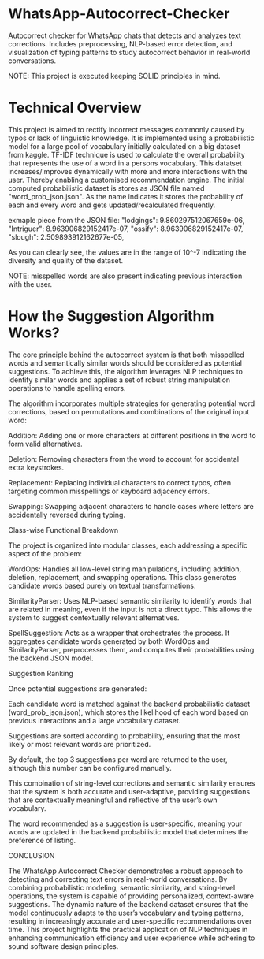 # WhatsApp-Autocorrect-Checker
Autocorrect checker for WhatsApp chats that detects and analyzes text corrections. Includes preprocessing, NLP-based error detection, and visualization of typing patterns to study autocorrect behavior in real-world conversations.

NOTE: This project is executed keeping SOLID principles in mind.

# Technical Overview
This project is aimed to rectify incorrect messages commonly caused by typos or lack of linguistic knowledge. 
It is implemented using a probabilistic model for a large pool of vocabulary initially calculated on a big dataset from kaggle.
TF-IDF technique is used to calculate the overall probability that represents the use of a word in a persons vocabulary.
This datatset increases/improves dynamically with more and more interactions with the user. Thereby enabling a customised recommendation engine.
The initial computed probabilistic dataset is stores as JSON file named "word_prob_json.json". As the name indicates it stores the probability of each and every word and gets updated/recalculated frequently.

exmaple piece from the JSON file:
"lodgings": 9.860297512067659e-06,
  "Intriguer": 8.963906829152417e-07,
  "ossify": 8.963906829152417e-07,
  "slough": 2.509893912162677e-05,

As you can clearly see, the values are in the range of 10^-7 indicating the diversity and quality of the dataset.

NOTE: misspelled words are also present indicating previous interaction with the user.

# How the Suggestion Algorithm Works?

The core principle behind the autocorrect system is that both misspelled words and semantically similar words should be considered as potential suggestions. To achieve this, the algorithm leverages NLP techniques to identify similar words and applies a set of robust string manipulation operations to handle spelling errors.

The algorithm incorporates multiple strategies for generating potential word corrections, based on permutations and combinations of the original input word:

Addition: Adding one or more characters at different positions in the word to form valid alternatives.

Deletion: Removing characters from the word to account for accidental extra keystrokes.

Replacement: Replacing individual characters to correct typos, often targeting common misspellings or keyboard adjacency errors.

Swapping: Swapping adjacent characters to handle cases where letters are accidentally reversed during typing.

Class-wise Functional Breakdown

The project is organized into modular classes, each addressing a specific aspect of the problem:

WordOps: Handles all low-level string manipulations, including addition, deletion, replacement, and swapping operations. This class generates candidate words based purely on textual transformations.

SimilarityParser: Uses NLP-based semantic similarity to identify words that are related in meaning, even if the input is not a direct typo. This allows the system to suggest contextually relevant alternatives.

SpellSuggestion: Acts as a wrapper that orchestrates the process. It aggregates candidate words generated by both WordOps and SimilarityParser, preprocesses them, and computes their probabilities using the backend JSON model.

Suggestion Ranking

Once potential suggestions are generated:

Each candidate word is matched against the backend probabilistic dataset (word_prob_json.json), which stores the likelihood of each word based on previous interactions and a large vocabulary dataset.

Suggestions are sorted according to probability, ensuring that the most likely or most relevant words are prioritized.

By default, the top 3 suggestions per word are returned to the user, although this number can be configured manually.

This combination of string-level corrections and semantic similarity ensures that the system is both accurate and user-adaptive, providing suggestions that are contextually meaningful and reflective of the user’s own vocabulary.


The word recommended as a suggestion is user-specific, meaning your words are updated in the backend probabilistic model that determines the preference of listing.

CONCLUSION

The WhatsApp Autocorrect Checker demonstrates a robust approach to detecting and correcting text errors in real-world conversations. By combining probabilistic modeling, semantic similarity, and string-level operations, the system is capable of providing personalized, context-aware suggestions. The dynamic nature of the backend dataset ensures that the model continuously adapts to the user’s vocabulary and typing patterns, resulting in increasingly accurate and user-specific recommendations over time. This project highlights the practical application of NLP techniques in enhancing communication efficiency and user experience while adhering to sound software design principles.
